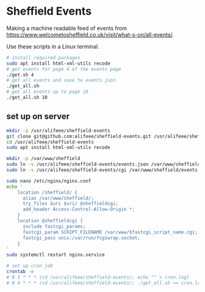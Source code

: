 # Sheffield Events

Making a machine readable feed of events from <https://www.welcometosheffield.co.uk/visit/what-s-on/all-events/>.

Use these scripts in a Linux terminal.

```bash
# install required packages
sudo apt install html-xml-utils recode
# get events for page 4 of the events page
./get.sh 4
# get all events and save to events.json
./get_all.sh
# get all events up to page 10
./get_all.sh 10
```

## set up on server

```bash
mkdir -p /usr/alifeee/sheffield-events
git clone git@github.com:alifeee/sheffield-events.git /usr/alifeee/sheffield-events
cd /usr/alifeee/sheffield-events
sudo apt install html-xml-utils recode

mkdir -p /var/www/sheffield
sudo ln -s /usr/alifeee/sheffield-events/events.json /var/www/sheffield/events.json
sudo ln -s /usr/alifeee/sheffield-events/cgi /var/www/sheffield/events

sudo nano /etc/nginx/nginx.conf
echo '
    location /sheffield/ {
      alias /var/www/sheffield/;
      try_files $uri $uri/ @sheffieldcgi;
      add_header Access-Control-Allow-Origin *;
    }
    location @sheffieldcgi {
      include fastcgi_params;
      fastcgi_param SCRIPT_FILENAME /var/www/$fastcgi_script_name.cgi;
      fastcgi_pass unix:/var/run/fcgiwrap.socket;
    }
'
sudo systemctl restart nginx.service

# set up cron job
crontab -e
# 0 3 * * * (cd /usr/alifeee/sheffield-events/; echo "" > cron.log)
# 0 4 * * * (cd /usr/alifeee/sheffield-events/; ./get_all.sh >> cron.log 2>&1)
```
